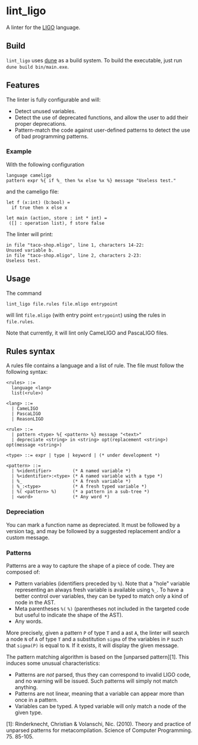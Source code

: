 # lint_ligo

A linter for the [LIGO](https://ligolang.org/) language.

## Build

`lint_ligo` uses [dune](https://github.com/ocaml/dune) as a build system.
To build the executable, just run `dune build bin/main.exe`.

## Features

The linter is fully configurable and will:

* Detect unused variables.
* Detect the use of deprecated functions, and allow the user to add their proper deprecations.
* Pattern-match the code against user-defined patterns to detect the use of bad programming patterns.

### Example

With the following configuration

```
language cameligo
pattern expr %{ if %_ then %x else %x %} message "Useless test."
```

and the cameligo file:

```
let f (x:int) (b:bool) =
  if true then x else x

let main (action, store : int * int) =
 ([] : operation list), f store false
```

The linter will print:

```
in file "taco-shop.mligo", line 1, characters 14-22:
Unused variable b.
in file "taco-shop.mligo", line 2, characters 2-23:
Useless test.
```

## Usage

The command

```
lint_ligo file.rules file.mligo entrypoint
```

will lint `file.mligo` (with entry point `entrypoint`) using the rules in `file.rules`.

Note that currently, it will lint only CameLIGO and PascaLIGO files.

## Rules syntax

A rules file contains a language and a list of rule. The file must follow the following syntax:

```
<rules> ::=
  language <lang>
  list(<rule>)

<lang> ::=
  | CameLIGO
  | PascaLIGO
  | ReasonLIGO

<rule> ::=
  | pattern <type> %{ <pattern> %} message "<text>"
  | depreciate <string> in <string> opt(replacement <string>) opt(message <string>)

<type> ::= expr | type | keyword | (* under development *)

<pattern> ::=
  | %<identifier>        (* A named variable *)
  | %<identifier>:<type> (* A named variable with a type *)
  | %_                   (* A fresh variable *)
  | %_:<type>            (* A fresh typed variable *)
  | %( <pattern> %)      (* a pattern in a sub-tree *)
  | <word>               (* Any word *)
```
### Depreciation

You can mark a function name as depreciated. It must be followed by a version tag, and may be followed by a suggested replacement and/or a custom message.

### Patterns

Patterns are a way to capture the shape of a piece of code. They are composed of:

* Pattern variables (identifiers preceded by `%`). Note that a "hole" variable representing an always fresh variable is available using `%_`.
To have a better control over variables, they can be typed to match only a kind of node in the AST.
* Meta parentheses `%(` `%)` (parentheses not included in the targeted code but useful to indicate the shape of the AST).
* Any words.

More precisely, given a pattern `P` of type `T` and a ast `A`, the linter will search a node `N` of `A` of type  `T` and a substitution `sigma` of the variables in `P` such that `sigma(P)` is equal to `N`. If it exists, it will display the given message.

The pattern matching algorithm is based on the [unparsed pattern][1]. This induces some unusual characteristics:

* Patterns are _not_ parsed, thus they can correspond to invalid LIGO code, and no warning will be issued. Such patterns will simply not match anything.
* Patterns are not linear, meaning that a variable can appear more than once in a pattern.
* Variables can be typed. A typed variable will only match a node of the given type.

[1]: Rinderknecht, Christian & Volanschi, Nic. (2010). Theory and practice of unparsed patterns for metacompilation. Science of Computer Programming. 75. 85-105.
